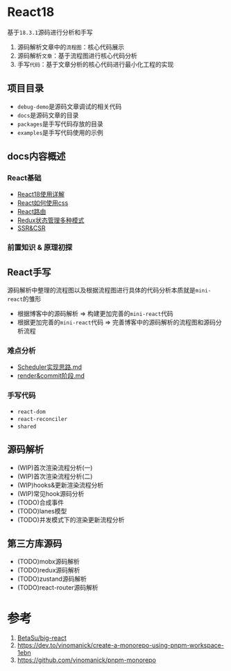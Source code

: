 # React18
基于`18.3.1`源码进行分析和手写

1. 源码解析文章中的`流程图`：核心代码展示
2. 源码解析`文章`：基于流程图进行核心代码分析
3. 手写`代码`：基于文章分析的核心代码进行最小化工程的实现


## 项目目录

- `debug-demo`是源码文章调试的相关代码
- `docs`是源码文章的目录
- `packages`是手写代码存放的目录
- `examples`是手写代码使用的示例

## docs内容概述

### React基础

- [React18使用详解](https://github.com/wbccb/mini-react/blob/main/docs/0-基础知识/React18使用详解.md)
- [React如何使用css](https://github.com/wbccb/mini-react/blob/main/docs/0-基础知识/React如何使用css.md)
- [React路由](https://github.com/wbccb/mini-react/blob/main/docs/0-基础知识/React路由.md)
- [Redux状态管理多种模式](https://github.com/wbccb/mini-react/blob/main/docs/0-基础知识/Redux状态管理多种模式.md)
- [SSR&CSR](https://github.com/wbccb/mini-react/blob/main/docs/0-基础知识/SSR&CSR.md)

### 前置知识 & 原理初探


## React手写

源码解析中整理的流程图以及根据流程图进行具体的代码分析本质就是`mini-react`的雏形
- 根据博客中的源码解析 => 构建更加完善的`mini-react`代码
- 根据更加完善的`mini-react`代码 => 完善博客中的源码解析的流程图和源码分析流程

### 难点分析

- [Scheduler实现思路.md](https://github.com/wbccb/mini-react/blob/main/docs/2-手写代码/Scheduler实现思路.md)
- [render&commit阶段.md](https://github.com/wbccb/mini-react/blob/main/docs/2-手写代码/render&commit阶段.md)

### 手写代码

- `react-dom`
- `react-reconciler`
- `shared`


## 源码解析

- (WIP)首次渲染流程分析(一)
- (WIP)首次渲染流程分析(二)
- (WIP)hooks&更新渲染流程分析
- (WIP)常见hook源码分析
- (TODO)合成事件
- (TODO)lanes模型
- (TODO)并发模式下的渲染更新流程分析

## 第三方库源码
- (TODO)mobx源码解析
- (TODO)redux源码解析
- (TODO)zustand源码解析
- (TODO)react-router源码解析


# 参考
1. [BetaSu/big-react](https://github.com/BetaSu/big-react)
2. https://dev.to/vinomanick/create-a-monorepo-using-pnpm-workspace-1ebn
3. https://github.com/vinomanick/pnpm-monorepo